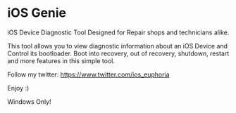 # iOS Genie
iOS Device Diagnostic Tool Designed for Repair shops and technicians alike.

This tool allows you to view diagnostic information about an iOS Device and Control its bootloader. Boot into recovery, out of recovery, shutdown, restart and more features in this simple tool.

Follow my twitter: https://www.twitter.com/ios_euphoria

Enjoy :)

Windows Only!
